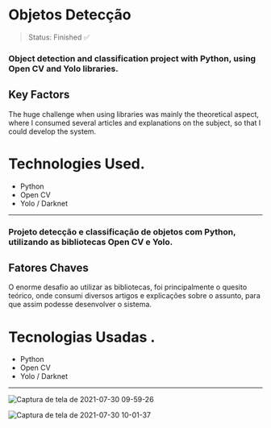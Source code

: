<h1>Objetos Detecção</h1>

> Status: Finished ✅

### Object detection and classification project with Python, using Open CV and Yolo libraries.

## Key Factors

The huge challenge when using libraries was mainly the theoretical aspect, where I consumed several articles and explanations on the subject, so that I could develop the system.

# Technologies Used.

 + Python
 + Open CV
 + Yolo / Darknet

---------------------------------------------------------------------------------------------------------------------------------------------

### Projeto detecção e classificação de objetos com Python, utilizando as bibliotecas Open CV e Yolo.

## Fatores Chaves

O enorme desafio ao utilizar as bibliotecas, foi principalmente o quesito teórico, onde consumi diversos artigos e explicações sobre o assunto, para que assim podesse desenvolver o sistema. 

# Tecnologias Usadas . 

 + Python
 + Open CV
 + Yolo / Darknet
 ------------------------------------------------------------------------------------------------------------------------------------------------
 
![Captura de tela de 2021-07-30 09-59-26](https://user-images.githubusercontent.com/74799613/127656768-f5dbfebb-ff40-4e8b-afd9-ed211c491e31.png)

![Captura de tela de 2021-07-30 10-01-37](https://user-images.githubusercontent.com/74799613/127656835-adfa8eb2-6822-46f9-b9fc-42e466b804ed.png)
